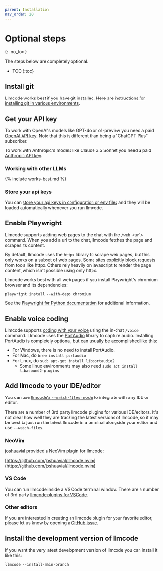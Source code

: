 ```yaml
---
parent: Installation
nav_order: 20
---
```


# Optional steps
{: .no_toc }

The steps below are completely optional.

- TOC
{:toc}

## Install git

Llmcode works best if you have git installed.
Here are
[instructions for installing git in various environments](https://github.com/git-guides/install-git).

## Get your API key

To work with OpenAI's models like GPT-4o or o1-preview you need a paid
[OpenAI API key](https://help.openai.com/en/articles/4936850-where-do-i-find-my-secret-api-key).
Note that this is different than being a "ChatGPT Plus" subscriber.

To work with Anthropic's models like Claude 3.5 Sonnet you need a paid
[Anthropic API key](https://docs.anthropic.com/claude/reference/getting-started-with-the-api).


### Working with other LLMs

{% include works-best.md %}

### Store your api keys 

You can [store your api keys in configuration or env files](/docs/config/api-keys.html)
and they will be loaded automatically whenever you run llmcode.

## Enable Playwright 

Llmcode supports adding web pages to the chat with the `/web <url>` command.
When you add a url to the chat, llmcode fetches the page and scrapes its
content.

By default, llmcode uses the `httpx` library to scrape web pages, but this only
works on a subset of web pages.
Some sites explicitly block requests from tools like httpx.
Others rely heavily on javascript to render the page content,
which isn't possible using only httpx.

Llmcode works best with all web pages if you install
Playwright's chromium browser and its dependencies:

```
playwright install --with-deps chromium
```

See the
[Playwright for Python documentation](https://playwright.dev/python/docs/browsers#install-system-dependencies)
for additional information.


## Enable voice coding 

Llmcode supports 
[coding with your voice](https://llmcode.khulnasoft.com/docs/usage/voice.html)
using the in-chat `/voice` command.
Llmcode uses the [PortAudio](http://www.portaudio.com) library to
capture audio.
Installing PortAudio is completely optional, but can usually be accomplished like this:

- For Windows, there is no need to install PortAudio.
- For Mac, do `brew install portaudio`
- For Linux, do `sudo apt-get install libportaudio2`
  - Some linux environments may also need `sudo apt install libasound2-plugins`

## Add llmcode to your IDE/editor

You can use 
[llmcode's `--watch-files` mode](https://llmcode.khulnasoft.com/docs/usage/watch.html)
to integrate with any IDE or editor.

There are a number of 3rd party llmcode plugins for various IDE/editors.
It's not clear how well they are tracking the latest
versions of llmcode,
so it may be best to just run the latest
llmcode in a terminal alongside your editor and use `--watch-files`.

### NeoVim

[joshuavial](https://github.com/joshuavial) provided a NeoVim plugin for llmcode:

[https://github.com/joshuavial/llmcode.nvim](https://github.com/joshuavial/llmcode.nvim)

### VS Code

You can run llmcode inside a VS Code terminal window.
There are a number of 3rd party 
[llmcode plugins for VSCode](https://marketplace.visualstudio.com/search?term=llmcode%20-kodu&target=VSCode&category=All%20categories&sortBy=Relevance).

### Other editors

If you are interested in creating an llmcode plugin for your favorite editor,
please let us know by opening a
[GitHub issue](https://github.com/khulnasoft/llmcode/issues).


## Install the development version of llmcode 

If you want the very latest development version of llmcode
you can install it like this:

```
llmcode --install-main-branch
```
